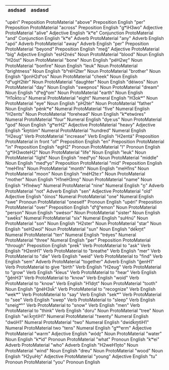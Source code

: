 asdsad | asdasd
--- | ---
"upéri" Preposition ProtoMaterial "above" Preposition English
"per" Preposition ProtoMaterial "across" Preposition English
"gʷiH3wo" Adjective ProtoMaterial "alive" Adjective English
"kʷe" Conjunction ProtoMaterial "and" Conjunction English
"kʷe" Adverb ProtoMaterial "any" Adverb English
"apó" Adverb ProtoMaterial "away" Adverb English
"per" Preposition ProtoMaterial "beyond" Preposition English
"meĝ" Adjective ProtoMaterial "big" Adjective English
"esH2nés" Noun ProtoMaterial "blood" Noun English
"H2óst" Noun ProtoMaterial "bone" Noun English
"péH2wr̥" Noun ProtoMaterial "bonfire" Noun English
"leuk" Noun ProtoMaterial "brightness" Noun English
"bʰréH2ter" Noun ProtoMaterial "brother" Noun English
"ĝonH2dʰos" Noun ProtoMaterial "cheek" Noun English
"dʰugH2tér" Noun ProtoMaterial "daughter" Noun English
"déiwos" Noun ProtoMaterial "day" Noun English
"swepnos" Noun ProtoMaterial "dream" Noun English
"dʰeĝʰom" Noun ProtoMaterial "earth" Noun English
"H1ok̂toːu" Numeral ProtoMaterial "eight" Numeral English
"H3okʷ" Noun ProtoMaterial "eye" Noun English
"pH2tér" Noun ProtoMaterial "father" Noun English
"pénkʷe" Numeral ProtoMaterial "five" Numeral English
"H2ents" Noun ProtoMaterial "forehead" Noun English
"kʷetwóres" Numeral ProtoMaterial "four" Numeral English
"dyeːus" Noun ProtoMaterial "god" Noun English
"gʷerH2" Adjective ProtoMaterial "heavy" Adjective English
"k̂m̥tóm" Numeral ProtoMaterial "hundred" Numeral English
"H2eug" Verb ProtoMaterial "increase" Verb English
"H2entá" Preposition ProtoMaterial in front "of" Preposition English
"en" Preposition ProtoMaterial "in" Preposition English
"egH2" Pronoun ProtoMaterial "I" Pronoun English
"gʷiH3woteH2" Noun ProtoMaterial "life" Noun English
"leuk" Noun ProtoMaterial "light" Noun English
"medʰyo" Noun ProtoMaterial "middle" Noun English
"medʰyo" Preposition ProtoMaterial "mid" Preposition English
"meH1ns" Noun ProtoMaterial "month" Noun English
"meH1ns" Noun ProtoMaterial "moon" Noun English
"méH2teːr" Noun ProtoMaterial "mother" Noun English
"H1neH3mn̥" Noun ProtoMaterial "name" Noun English
"H1néwn̥" Numeral ProtoMaterial "nine" Numeral English
"n̥" Adverb ProtoMaterial "not" Adverb English
"sen" Adjective ProtoMaterial "old" Adjective English
"óinos" Numeral ProtoMaterial "one" Numeral English
"swe" Pronoun ProtoMaterial "oneself" Pronoun English
"upéri" Preposition ProtoMaterial "over" Preposition English
"dʰĝʰemon" Noun ProtoMaterial "person" Noun English
"swésor" Noun ProtoMaterial "sister" Noun English
"swék̂s" Numeral ProtoMaterial "six" Numeral English
"suHnú" Noun ProtoMaterial "son" Noun English
"H2ster" Noun ProtoMaterial "star" Noun English
"seH2wol" Noun ProtoMaterial "sun" Noun English
"dék̂m̥t" Numeral ProtoMaterial "ten" Numeral English
"tréyes" Numeral ProtoMaterial "three" Numeral English
"per" Preposition ProtoMaterial "through" Preposition English
"prek̂" Verb ProtoMaterial to "ask" Verb English
"H2enH1" Verb ProtoMaterial to "breathe" Verb English
"mer" Verb ProtoMaterial to "die" Verb English
"weid" Verb ProtoMaterial to "find" Verb English
"sem" Adverb ProtoMaterial "together" Adverb English
"ĝenH1" Verb ProtoMaterial to give "birth" Verb English
"H2eug" Verb ProtoMaterial to "grow" Verb English
"k̂leus" Verb ProtoMaterial to "hear" Verb English
"ĝénH3" Verb ProtoMaterial to "know" Verb English
"woid" Verb ProtoMaterial to "know" Verb English
"H1dn̥t" Noun ProtoMaterial "tooth" Noun English
"ĝnéH3sk̂" Verb ProtoMaterial to "recognize" Verb English
"wekʷ" Verb ProtoMaterial to "say" Verb English
"sekʷ" Verb ProtoMaterial to "see" Verb English
"swep" Verb ProtoMaterial to "sleep" Verb English
"sneigʷʰ" Verb ProtoMaterial to "snow" Verb English
"men" Verb ProtoMaterial to "think" Verb English
"doru" Noun ProtoMaterial "tree" Noun English
"wiː́k̂m̥̥tiH1" Numeral ProtoMaterial "twenty" Numeral English
"dwóH1" Numeral ProtoMaterial "two" Numeral English
"dwidk̂m̥̥tiH1" Numeral ProtoMaterial two "tens" Numeral English
"gʷʰerm" Adjective ProtoMaterial "warm" Adjective English
"wódr̥" Noun ProtoMaterial "water" Noun English
"kʷid" Pronoun ProtoMaterial "what" Pronoun English
"kʷei" Adverb ProtoMaterial "who" Adverb English
"H2weH1n̥to" Noun ProtoMaterial "wind" Noun English
"dreu" Noun ProtoMaterial "wood" Noun English
"H2yuHn̥" Adjective ProtoMaterial "young" Adjective English
"tu" Pronoun ProtoMaterial "you" Pronoun English
